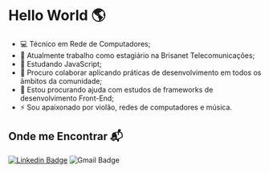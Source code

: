 # Hello World :earth_americas:

- :computer: Técnico em Rede de Computadores;
- 🔭 Atualmente trabalho como estagiário na Brisanet Telecomunicações;
- 🌱 Estudando JavaScript;
- 👯 Procuro colaborar aplicando práticas de desenvolvimento em todos os âmbitos da comunidade;
- 🤔 Estou procurando ajuda com estudos de frameworks de desenvolvimento Front-End;
- ⚡ Sou apaixonado por violão, redes de computadores e música.

## Onde me Encontrar :mailbox_with_mail:
  
  [![Linkedin Badge](https://img.shields.io/badge/-LinkedIn-blue?style=flat-square&logo=Linkedin&logoColor=white&link=https://www.linkedin.com/in/kennedy-000/)](https://www.linkedin.com/in/kennedy-000/)
  ![Gmail Badge](https://img.shields.io/badge/-victorsilvasm92@gmail.com-red?style=flat-square&logo=Gmail&logoColor=white)





